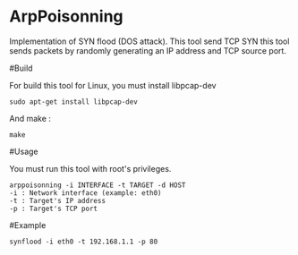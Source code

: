 # ArpPoisonning
Implementation of SYN flood (DOS attack).
This tool send TCP SYN this tool sends packets by randomly generating an IP address and TCP source port.

#Build

For build this tool for Linux, you must install libpcap-dev

    sudo apt-get install libpcap-dev

And make : 

    make

#Usage

You must run this tool with root's privileges.

    arppoisonning -i INTERFACE -t TARGET -d HOST
    -i : Network interface (example: eth0)
    -t : Target's IP address
    -p : Target's TCP port

#Example

    synflood -i eth0 -t 192.168.1.1 -p 80
